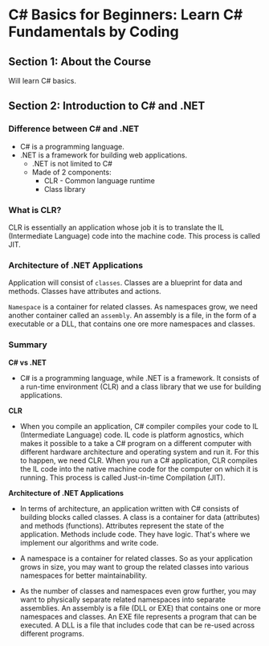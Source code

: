 # C# Basics for Beginners: Learn C# Fundamentals by Coding

## **Section 1: About the Course**

Will learn C# basics.


## **Section 2: Introduction to C# and .NET**

### **Difference between C# and .NET**
* C# is a programming language.
* .NET is a framework for building web applications.
    * .NET is not limited to C#
    * Made of 2 components:
        * CLR - Common language runtime
        * Class library

### **What is CLR?**

CLR is essentially an application whose job it is to translate the IL (Intermediate Language) code into the machine code. This process is called JIT.

### **Architecture of .NET Applications**

Application will consist of `classes`. Classes are a blueprint for data and methods. Classes have attributes and actions.

`Namespace` is a container for related classes. As namespaces grow, we need another container called an `assembly`. An assembly is a file, in the form of a executable or a DLL, that contains one ore more namespaces and classes.

### **Summary**

**C# vs .NET**
* C# is a programming language, while .NET is a framework. It consists of a run-time environment (CLR) and a class library that we use for building applications.

**CLR** 
* When you compile an application, C# compiler compiles your code to IL (Intermediate Language) code. IL code is platform agnostics, which makes it possible to a take a C# program on a different computer with different hardware architecture and operating system and run it. For this to happen, we need CLR. When you run a C# application, CLR compiles the IL code into the native machine code for the computer on which it is running. This process is called Just-in-time Compilation (JIT).

**Architecture of .NET Applications**
* In terms of architecture, an application written with C# consists of building blocks called classes. A class is a container for data (attributes) and methods (functions). Attributes represent the state of the application. Methods include code. They have logic. That's where we implement our algorithms and write code.

* A namespace is a container for related classes. So as your application grows in size, you may want to group the related classes into various namespaces for better maintainability.

* As the number of classes and namespaces even grow further, you may want to physically separate related namespaces into separate assemblies. An assembly is a file (DLL or EXE) that contains one or more namespaces and classes. An EXE file represents a program that can be executed. A DLL is a file that includes code that can be re-used across different programs.